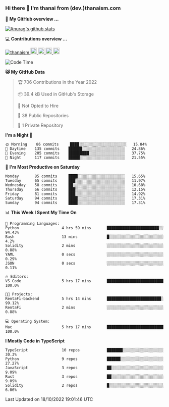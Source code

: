 ### Hi there 👋 I'm thanai from (dev.)thanaism.com

<!-- バッジ関連 -->
<!--
メイン：https://shields.io/category/social
GitHub view：https://github.com/antonkomarev/github-profile-views-counter
Qiita contributions：https://qiita.com/mikkame/items/f2c60d9caf8a8e38ec50
 -->

🍎 **My GitHub overview ...**

<!-- GitHubトロフィー -->
<!--
https://github.com/ryo-ma/github-profile-trophy
 -->

<!-- [![trophy](https://github-profile-trophy.vercel.app/?username=thanaism)](https://github.com/thanaism/thanaism) -->

<!-- GitHubステータス -->
<!--
https://github.com/anuraghazra/github-readme-stats
 -->

[![Anurag's github stats](https://github-readme-stats.vercel.app/api?username=thanaism&count_private=true&show_icons=true)](https://github.com/thanaism/thanaism)

<!-- [![ReadMe Card](https://github-readme-stats.vercel.app/api/pin/?username=thanaism&repo=thanaism)](https://github.com/thanaism/thanaism) -->

<!-- Skill icons -->
<!--
https://rahuldkjain.github.io/gh-profile-readme-generator/
 -->

💻 **Contributions overview ...**

<p align="left">

  <a href="https://github.com/thanaism/thanaism/">
    <img src="https://komarev.com/ghpvc/?username=thanaism" alt="thanaism" />
  </a>
  <a href="http://twitter.com/okinawa__noodle">
    <img height="20" src="https://img.shields.io/twitter/follow/okinawa__noodle?label=Twitter&logo=twitter&style=flat" />
  </a>
  <a href="https://github.com/thanaism">
    <img height="20" src="https://img.shields.io/github/followers/thanaism?label=follow&logo=github&style=flat" />
  </a>
  <!-- <a href="https://www.reddit.com/user/thanaism">
    <img height="20" src="https://img.shields.io/reddit/user-karma/combined/thanaism?label=Reddit&logo=reddit&style=flat" />
  </a>
  <a href="https://stackoverflow.com/users/5720201/thanaism">
    <img height="20" src="https://img.shields.io/stackexchange/stackoverflow/r/5720201?label=StackOverflow&logo=stack-overflow&style=flat" /> -->
  </a>
  <a href="http://qiita.com/thanai">
    <img height="20" src="https://qiita-badge.apiapi.app/s/thanai/posts.svg" />
  </a>
  <//qiita.com/thanai">
    <img height="20" src="https://qiita-badge.apiapi.app/s/thanai/contributions.svg" />
  </a>
</p>

<!--START_SECTION:waka-->
![Code Time](http://img.shields.io/badge/Code%20Time-1%2C050%20hrs%2017%20mins-blue)

**🐱 My GitHub Data** 

> 🏆 706 Contributions in the Year 2022
 > 
> 📦 39.4 kB Used in GitHub's Storage 
 > 
> 🚫 Not Opted to Hire
 > 
> 📜 38 Public Repositories 
 > 
> 🔑 1 Private Repository 
 > 
**I'm a Night 🦉** 

```text
🌞 Morning    86 commits     ████░░░░░░░░░░░░░░░░░░░░░   15.84% 
🌆 Daytime    135 commits    ██████░░░░░░░░░░░░░░░░░░░   24.86% 
🌃 Evening    205 commits    █████████░░░░░░░░░░░░░░░░   37.75% 
🌙 Night      117 commits    █████░░░░░░░░░░░░░░░░░░░░   21.55%

```
📅 **I'm Most Productive on Saturday** 

```text
Monday       85 commits     ████░░░░░░░░░░░░░░░░░░░░░   15.65% 
Tuesday      65 commits     ███░░░░░░░░░░░░░░░░░░░░░░   11.97% 
Wednesday    58 commits     ██░░░░░░░░░░░░░░░░░░░░░░░   10.68% 
Thursday     66 commits     ███░░░░░░░░░░░░░░░░░░░░░░   12.15% 
Friday       81 commits     ███░░░░░░░░░░░░░░░░░░░░░░   14.92% 
Saturday     94 commits     ████░░░░░░░░░░░░░░░░░░░░░   17.31% 
Sunday       94 commits     ████░░░░░░░░░░░░░░░░░░░░░   17.31%

```


📊 **This Week I Spent My Time On** 

```text
💬 Programming Languages: 
Python                   4 hrs 59 mins       ███████████████████████░░   94.43% 
Bash                     13 mins             █░░░░░░░░░░░░░░░░░░░░░░░░   4.2% 
Solidity                 2 mins              ░░░░░░░░░░░░░░░░░░░░░░░░░   0.88% 
YAML                     0 secs              ░░░░░░░░░░░░░░░░░░░░░░░░░   0.29% 
JSON                     0 secs              ░░░░░░░░░░░░░░░░░░░░░░░░░   0.11%

🔥 Editors: 
VS Code                  5 hrs 17 mins       █████████████████████████   100.0%

🐱‍💻 Projects: 
RentaFi-backend          5 hrs 14 mins       ████████████████████████░   99.12% 
RentaFi                  2 mins              ░░░░░░░░░░░░░░░░░░░░░░░░░   0.88%

💻 Operating System: 
Mac                      5 hrs 17 mins       █████████████████████████   100.0%

```

**I Mostly Code in TypeScript** 

```text
TypeScript               10 repos            ███████░░░░░░░░░░░░░░░░░░   30.3% 
Python                   9 repos             ██████░░░░░░░░░░░░░░░░░░░   27.27% 
JavaScript               3 repos             ██░░░░░░░░░░░░░░░░░░░░░░░   9.09% 
Rust                     3 repos             ██░░░░░░░░░░░░░░░░░░░░░░░   9.09% 
Solidity                 2 repos             █░░░░░░░░░░░░░░░░░░░░░░░░   6.06%

```



 Last Updated on 18/10/2022 19:01:46 UTC
<!--END_SECTION:waka-->

